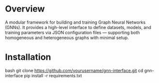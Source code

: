 # Overview

A modular framework for building and training Graph Neural Networks (GNNs). It provides a high-level interface to define datasets, models, and training parameters via JSON configuration files — supporting both homogeneous and heterogeneous graphs with minimal setup.
 
# Installation

bash
git clone https://github.com/yourusername/gnn-interface.git
cd gnn-interface
pip install -r requirements.txt


